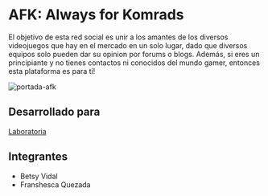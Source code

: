 # AFK: Always for Komrads

El objetivo de esta red social es unir a los amantes de los diversos videojuegos que hay en el mercado en un solo lugar, dado que diversos equipos solo pueden dar su opinion por forums o blogs. Además, si eres un principiante y no tienes contactos ni conocidos del mundo gamer, entonces esta plataforma es para tí!  

![portada-afk](https://user-images.githubusercontent.com/30939075/36356888-62c4b6bc-14c6-11e8-8552-ee47a4fa6fa3.png)

## Desarrollado para 
[Laboratoria](http://laboratoria.la)

## Integrantes
- Betsy Vidal
- Franshesca Quezada

